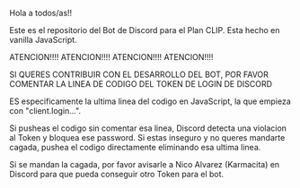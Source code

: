 Hola a todos/as!!

Este es el repositorio del Bot de Discord para el Plan CLIP. Esta hecho en vanilla JavaScript.

ATENCION!!!! ATENCION!!!! ATENCION!!!! ATENCION!!!!

SI QUERES CONTRIBUIR CON EL DESARROLLO DEL BOT, POR FAVOR COMENTAR LA LINEA DE CODIGO DEL TOKEN DE LOGIN DE DISCORD

ES especificamente la ultima linea del codigo en JavaScript, la que empieza con "client.login...".

Si pusheas el codigo sin comentar esa linea, Discord detecta una violacion al Token y bloquea ese password. Si estas inseguro y no queres mandarte cagada, pushea el codigo directamente eliminando esa ultima linea.

Si se mandan la cagada, por favor avisarle a Nico Alvarez (Karmacita) en Discord para que pueda conseguir otro Token para el bot. 
